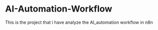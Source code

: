 # AI-Automation-Workflow

This is the project that i have analyze the AI_automation workflow in n8n

